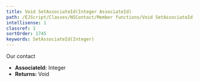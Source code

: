 ```yaml
---
title: Void SetAssociateId(Integer AssociateId)
path: /EJScript/Classes/NSContact/Member functions/Void SetAssociateId(Integer p_0)
intellisense: 1
classref: 1
sortOrder: 1745
keywords: SetAssociateId(Integer)
---
```



Our contact



* **AssociateId:** Integer
* **Returns:** Void


